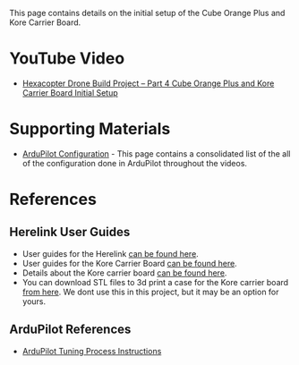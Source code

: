 This page contains details on the initial setup of the Cube Orange Plus and Kore Carrier Board.


# YouTube Video
- [Hexacopter Drone Build Project – Part 4 Cube Orange Plus and Kore Carrier Board Initial Setup](https://www.youtube.com/watch?v=5t4QqKYQOWc)

# Supporting Materials
- [ArduPilot Configuration](../ArduPilot-Config/ArduPilot-Config.md) - This page contains a consolidated list of the all of the configuration done in ArduPilot throughout the videos.

# References 
## Herelink User Guides
- User guides for the Herelink [can be found here](https://docs.cubepilot.org/user-guides/herelink/herelink-user-guides).
- User guides for the Kore Carrier Board [can be found here](https://docs.cubepilot.org/user-guides/carrier-boards/kore-carrier-board).
- Details about the Kore carrier board [can be found here](https://docs.spektreworks.com/carrier_board_v1_3_1/).
- You can download STL files to 3d print a case for the Kore carrier board [from here](https://www.spektreworks.com/products/multi-rotor-pixhawk21-carrier-board). We dont use this in this project, but it may be an option for yours.

## ArduPilot References
- [ArduPilot Tuning Process Instructions](https://ardupilot.org/copter/docs/tuning-process-instructions.html)